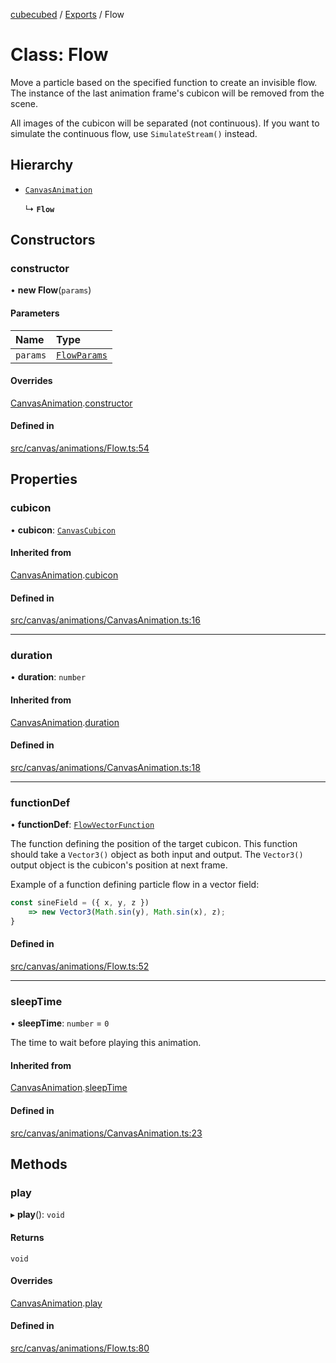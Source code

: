 [cubecubed](/reference/README.md) / [Exports](/reference/modules.md) / Flow

# Class: Flow

Move a particle based on the specified function to
create an invisible flow. The instance of the last
animation frame's cubicon will be removed from the
scene.

All images of the cubicon will be separated (not
continuous). If you want to simulate the continuous
flow, use `SimulateStream()` instead.

## Hierarchy

- [`CanvasAnimation`](/reference/classes/CanvasAnimation.md)

  ↳ **`Flow`**

## Constructors

### constructor

• **new Flow**(`params`)

#### Parameters

| Name | Type |
| :------ | :------ |
| `params` | [`FlowParams`](/reference/interfaces/FlowParams.md) |

#### Overrides

[CanvasAnimation](/reference/classes/CanvasAnimation.md).[constructor](/reference/classes/CanvasAnimation.md#constructor)

#### Defined in

[src/canvas/animations/Flow.ts:54](https://github.com/imaphatduc/cubecubed/blob/0fd2007/src/canvas/animations/Flow.ts#L54)

## Properties

### cubicon

• **cubicon**: [`CanvasCubicon`](/reference/classes/CanvasCubicon.md)

#### Inherited from

[CanvasAnimation](/reference/classes/CanvasAnimation.md).[cubicon](/reference/classes/CanvasAnimation.md#cubicon)

#### Defined in

[src/canvas/animations/CanvasAnimation.ts:16](https://github.com/imaphatduc/cubecubed/blob/0fd2007/src/canvas/animations/CanvasAnimation.ts#L16)

___

### duration

• **duration**: `number`

#### Inherited from

[CanvasAnimation](/reference/classes/CanvasAnimation.md).[duration](/reference/classes/CanvasAnimation.md#duration)

#### Defined in

[src/canvas/animations/CanvasAnimation.ts:18](https://github.com/imaphatduc/cubecubed/blob/0fd2007/src/canvas/animations/CanvasAnimation.ts#L18)

___

### functionDef

• **functionDef**: [`FlowVectorFunction`](/reference/types/FlowVectorFunction.md)

The function defining the position of the target
cubicon. This function should take a `Vector3()`
object as both input and output. The `Vector3()`
output object is the cubicon's position at next frame.

Example of a function defining particle flow in
a vector field:

```ts
const sineField = ({ x, y, z })
    => new Vector3(Math.sin(y), Math.sin(x), z);
}
```

#### Defined in

[src/canvas/animations/Flow.ts:52](https://github.com/imaphatduc/cubecubed/blob/0fd2007/src/canvas/animations/Flow.ts#L52)

___

### sleepTime

• **sleepTime**: `number` = `0`

The time to wait before playing this animation.

#### Inherited from

[CanvasAnimation](/reference/classes/CanvasAnimation.md).[sleepTime](/reference/classes/CanvasAnimation.md#sleeptime)

#### Defined in

[src/canvas/animations/CanvasAnimation.ts:23](https://github.com/imaphatduc/cubecubed/blob/0fd2007/src/canvas/animations/CanvasAnimation.ts#L23)

## Methods

### play

▸ **play**(): `void`

#### Returns

`void`

#### Overrides

[CanvasAnimation](/reference/classes/CanvasAnimation.md).[play](/reference/classes/CanvasAnimation.md#play)

#### Defined in

[src/canvas/animations/Flow.ts:80](https://github.com/imaphatduc/cubecubed/blob/0fd2007/src/canvas/animations/Flow.ts#L80)
